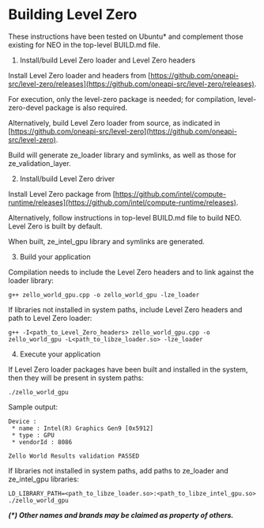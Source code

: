 # Building Level Zero

These instructions have been tested on Ubuntu* and complement those existing for NEO in the top-level BUILD.md file.

1. Install/build Level Zero loader and Level Zero headers

Install Level Zero loader and headers from [https://github.com/oneapi-src/level-zero/releases](https://github.com/oneapi-src/level-zero/releases).

For execution, only the level-zero package is needed; for compilation, level-zero-devel package is also required.

Alternatively, build Level Zero loader from source, as indicated in [https://github.com/oneapi-src/level-zero](https://github.com/oneapi-src/level-zero).

Build will generate ze_loader library and symlinks, as well as those for ze_validation_layer.

2. Install/build Level Zero driver

Install Level Zero package from [https://github.com/intel/compute-runtime/releases](https://github.com/intel/compute-runtime/releases).

Alternatively, follow instructions in top-level BUILD.md file to build NEO. Level Zero is built by default.

When built, ze_intel_gpu library and symlinks are generated.

3. Build your application

Compilation needs to include the Level Zero headers and to link against the loader library:

```shell
g++ zello_world_gpu.cpp -o zello_world_gpu -lze_loader
```

If libraries not installed in system paths, include Level Zero headers and path to Level Zero loader:

```shell
g++ -I<path_to_Level_Zero_headers> zello_world_gpu.cpp -o zello_world_gpu -L<path_to_libze_loader.so> -lze_loader
```

4. Execute your application

If Level Zero loader packages have been built and installed in the system, then they will be present in system paths:

```shell
./zello_world_gpu
```

Sample output:

```shell
Device :
 * name : Intel(R) Graphics Gen9 [0x5912]
 * type : GPU
 * vendorId : 8086

Zello World Results validation PASSED
```

If libraries not installed in system paths, add paths to ze_loader and ze_intel_gpu libraries:

```shell
LD_LIBRARY_PATH=<path_to_libze_loader.so>:<path_to_libze_intel_gpu.so> ./zello_world_gpu
```

___(*) Other names and brands may be claimed as property of others.___